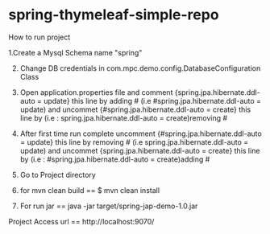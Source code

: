 # spring-thymeleaf-simple-repo

How to run project

1.Create a Mysql Schema name "spring"

2. Change DB credentials in com.mpc.demo.config.DatabaseConfiguration Class

3. Open application.properties file and comment {spring.jpa.hibernate.ddl-auto = update} this line by adding #
(i.e #spring.jpa.hibernate.ddl-auto = update) and uncommet {#spring.jpa.hibernate.ddl-auto = create} this line by (i.e : spring.jpa.hibernate.ddl-auto = create)removing #

4. After first time run complete uncomment {#spring.jpa.hibernate.ddl-auto = update} this line by removing #
(i.e spring.jpa.hibernate.ddl-auto = update) and uncommet {spring.jpa.hibernate.ddl-auto = create} this line by (i.e : #spring.jpa.hibernate.ddl-auto = create)adding #

5. Go to Project directory

6.  for mvn clean build  == $ mvn clean install   

7. For run jar  ==  java -jar target/spring-jap-demo-1.0.jar   

Project Access url ==  http://localhost:9070/
